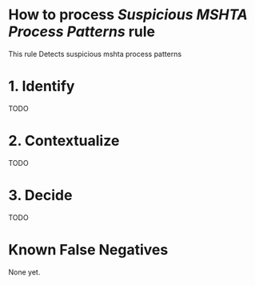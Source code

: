 # How to process *Suspicious MSHTA Process Patterns* rule
This rule Detects suspicious mshta process patterns

# 1. Identify
TODO

# 2. Contextualize
TODO

# 3. Decide
TODO

# Known False Negatives
None yet.
